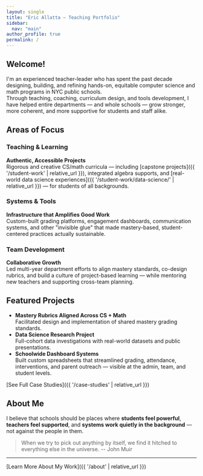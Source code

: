 ```yaml
---
layout: single
title: "Eric Allatta — Teaching Portfolio"
sidebar:
  nav: "main"
author_profile: true
permalink: /
---
```


## Welcome!

I'm an experienced teacher-leader who has spent the past decade designing, building, and refining hands-on, equitable computer science and math programs in NYC public schools.  
Through teaching, coaching, curriculum design, and tools development, I have helped entire departments — and whole schools — grow stronger, more coherent, and more supportive for students and staff alike.

## Areas of Focus

### Teaching & Learning
**Authentic, Accessible Projects**  
Rigorous and creative CS/math curricula — including [capstone projects]({{ '/student-work' | relative_url }}), integrated algebra supports, and [real-world data science experiences]({{ '/student-work/data-science/' | relative_url }}) — for students of all backgrounds.

### Systems & Tools
**Infrastructure that Amplifies Good Work**  
Custom-built grading platforms, engagement dashboards, communication systems, and other "invisible glue" that made mastery-based, student-centered practices actually sustainable.

### Team Development
**Collaborative Growth**  
Led multi-year department efforts to align mastery standards, co-design rubrics, and build a culture of project-based learning — while mentoring new teachers and supporting cross-team planning.

## Featured Projects
- **Mastery Rubrics Aligned Across CS + Math**  
  Facilitated design and implementation of shared mastery grading standards.
- **Data Science Research Project**  
  Full-cohort data investigations with real-world datasets and public presentations.
- **Schoolwide Dashboard Systems**  
  Built custom spreadsheets that streamlined grading, attendance, interventions, and parent outreach — visible at the admin, team, and student levels.

[See Full Case Studies]({{ '/case-studies' | relative_url }})

## About Me
I believe that schools should be places where **students feel powerful**, **teachers feel supported**, and **systems work quietly in the background** — not against the people in them.

> When we try to pick out anything by itself, we find it hitched to everything else in the universe. -- John Muir 

---

[Learn More About My Work]({{ '/about' | relative_url }})

